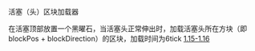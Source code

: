 活塞（头）区块加载器

在活塞顶部放置一个黑曜石，当活塞头正常伸出时，加载活塞头所在方块（即blockPos + blockDirection）的区块，加载时间为6tick
[1.15-1.16](https://github.com/GC-server-CN/PistonBlockChunkLoader/tree/1.15)
